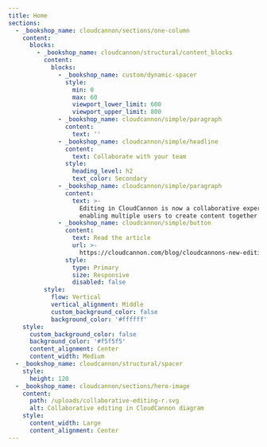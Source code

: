```yaml
---
title: Home
sections:
  - _bookshop_name: cloudcannon/sections/one-column
    content:
      blocks:
        - _bookshop_name: cloudcannon/structural/content_blocks
          content:
            blocks:
              - _bookshop_name: custom/dynamic-spacer
                style:
                  min: 0
                  max: 60
                  viewport_lower_limit: 600
                  viewport_upper_limit: 800
              - _bookshop_name: cloudcannon/simple/paragraph
                content:
                  text: ''
              - _bookshop_name: cloudcannon/simple/headline
                content:
                  text: Collaborate with your team
                style:
                  heading_level: h2
                  text_color: Secondary
              - _bookshop_name: cloudcannon/simple/paragraph
                content:
                  text: >-
                    Editing in CloudCannon is now a collaborative experience,
                    enabling multiple users to create content together.
              - _bookshop_name: cloudcannon/simple/button
                content:
                  text: Read the article
                  url: >-
                    https://cloudcannon.com/blog/cloudcannons-new-editing-improvements-are-here/?utm_campaign=Editing%20upgrades&utm_source=auth-screen
                style:
                  type: Primary
                  size: Responsive
                  disabled: false
          style:
            flow: Vertical
            vertical_alignment: Middle
            custom_background_color: false
            background_color: '#ffffff'
    style:
      custom_background_color: false
      background_color: '#f5f5f5'
      content_alignment: Center
      content_width: Medium
  - _bookshop_name: cloudcannon/structural/spacer
    style:
      height: 120
  - _bookshop_name: cloudcannon/sections/hero-image
    content:
      path: /uploads/collaborative-editing-r.svg
      alt: Collaborative editing in CloudCannon diagram
    style:
      content_width: Large
      content_alignment: Center
---
```

